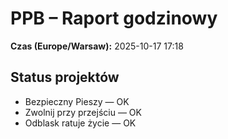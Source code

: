 # PPB – Raport godzinowy
**Czas (Europe/Warsaw):** 2025-10-17 17:18

## Status projektów
- Bezpieczny Pieszy — OK
- Zwolnij przy przejściu — OK
- Odblask ratuje życie — OK

